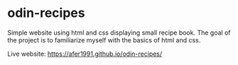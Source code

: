 # odin-recipes

Simple website using html and css displaying small recipe book. The goal of the project is to familiarize myself with the basics of html and css.

Live website: https://afer1991.github.io/odin-recipes/